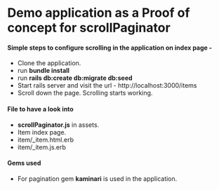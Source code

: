 # Demo application as a Proof of concept for scrollPaginator

#### Simple steps to configure scrolling in the application on index page - 

* Clone the application.
* run **bundle install**
* run **rails db:create db:migrate db:seed**
* Start rails server and visit the url - http://localhost:3000/items
* Scroll down the page. Scrolling starts working.
 
#### File to have a look into

* **scrollPaginator.js** in assets.
* Item index page.
* item/_item.html.erb
* item/_item.js.erb

#### Gems used

* For pagination gem **kaminari** is used in the application.